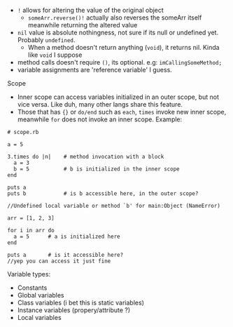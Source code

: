 - `!` allows for altering the value of the original object
  - `someArr.reverse()!` actually also reverses the someArr itself meanwhile returning the altered value
- `nil` value is absolute nothingness, not sure if its null or undefined yet. Probably `undefined`.
  - When a method doesn't return anything (`void`), it returns nil. Kinda like `void` I suppose
- method calls doesn't require `()`, its optional. e.g: `imCallingSomeMethod;`
- variable assignments are 'reference variable' I guess.




Scope
-  Inner scope can access variables initialized in an outer scope, but not vice versa. Like duh, many other langs share this feature.
- Those that has `{}` or `do/end` such as `each`, `times` invoke new inner scope, meanwhile `for` does not invoke an inner scope. Example:
```
# scope.rb

a = 5

3.times do |n|    # method invocation with a block
  a = 3
  b = 5           # b is initialized in the inner scope
end

puts a
puts b            # is b accessible here, in the outer scope?

//Undefined local variable or method `b' for main:Object (NameError)
```


```
arr = [1, 2, 3]

for i in arr do
  a = 5      # a is initialized here
end

puts a       # is it accessible here?
//yep you can access it just fine
```


Variable types:
- Constants
- Global variables
- Class variables (i bet this is static variables)
- Instance variables (propery/attribute ?)
- Local variables